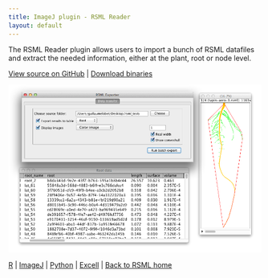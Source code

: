 ```yaml
---
title: ImageJ plugin - RSML Reader
layout: default
---
```



The RSML Reader plugin allows users to import a bunch of RSML datafiles and extract the needed information, either at the plant, root or node level. 

[View source on GitHub](https://github.com/RootSystemML/RSML-conversion-tools/tree/master/imagej) | [Download binaries](https://github.com/RootSystemML/RSML-conversion-tools/blob/master/imagej/bin/RSML_reader.jar)
 
[![ImageJ RSML Reader](/images/imagej_rsml.png)](/images/imagej_rsml.png)


 
[R](/tools/r_rsml) | [ImageJ](/tools/imagej_rsml) |  [Python](/tools/python_rsml) |  [Excell](/tools/excell_rsml) |  [Back to RSML home](/index)

